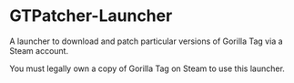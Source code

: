 # GTPatcher-Launcher
A launcher to download and patch particular versions of Gorilla Tag via a Steam account.

You must legally own a copy of Gorilla Tag on Steam to use this launcher.
